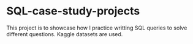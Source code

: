 # SQL-case-study-projects
This project is to showcase how I practice writting SQL queries to solve different questions.
Kaggle datasets are used.
